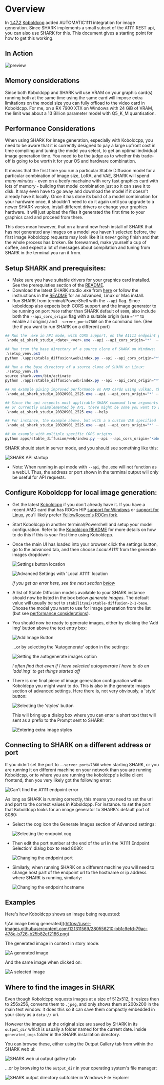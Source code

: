 # Overview

In [1.47.2](https://github.com/LostRuins/koboldcpp/releases/tag/v1.47.2) [Koboldcpp](https://github.com/LostRuins/koboldcpp) added AUTOMATIC1111 integration for image generation. Since SHARK implements a small subset of the A1111 REST api, you can also use SHARK for this. This document gives a starting point for how to get this working.

## In Action

![preview](https://user-images.githubusercontent.com/121311569/280557602-bb97bad0-fdf5-4922-a2cc-4f327f2760db.jpg)

## Memory considerations

Since both Koboldcpp and SHARK will use VRAM on your graphic card(s) running both at the same time using the same card will impose extra limitations on the model size you can fully offload to the video card in Koboldcpp. For me, on a RX 7900 XTX on Windows with 24 GiB of VRAM, the limit was about a 13 Billion parameter model with Q5_K_M quantisation.

## Performance Considerations

When using SHARK for image generation, especially with Koboldcpp, you need to be aware that it is currently designed to pay a large upfront cost in time compiling and tuning the model you select, to get an optimal individual image generation time. You need to be the judge as to whether this trade-off is going to be worth it for your OS and hardware combination.

It means that the first time you run a particular Stable Diffusion model for a particular combination of image size, LoRA, and VAE, SHARK will spend *many minutes* - even on a beefy machaine with very fast graphics card with lots of memory - building that model combination just so it can save it to disk. It may even have to go away and download the model if it doesn't already have it locally. Once it has done its build of a model combination for your hardware once, it shouldn't need to do it again until you upgrade to a newer SHARK version, install different drivers or change your graphics hardware. It will just upload the files it generated the first time to your graphics card and proceed from there.

This does mean however, that on a brand new fresh install of SHARK that has not generated any images on a model you haven't selected before, the first image Koboldcpp requests may look like it is *never* going finish and that the whole process has broken. Be forewarned, make yourself a cup of coffee, and expect a lot of messages about compilation and tuning from SHARK in the terminal you ran it from.

## Setup SHARK and prerequisites:

 * Make sure you have suitable drivers for your graphics card installed. See the prerequisties section of the [README](https://github.com/nod-ai/SHARK#readme).
 * Download the latest SHARK studio .exe from [here](https://github.com/nod-ai/SHARK/releases) or follow the instructions in the [README](https://github.com/nod-ai/SHARK#readme) for an advanced, Linux or Mac install.
 * Run SHARK from terminal/PowerShell with the `--api` flag. Since koboldcpp also expects both CORS support and the image generator to be running on port `7860` rather than SHARK default of `8080`, also include both the `--api_cors_origin` flag with a suitable origin (use `="*"` to enable all origins) and `--server_port=7860` on the command line. (See the if you want to run SHARK on a different port)

```powershell
## Run the .exe in API mode, with CORS support, on the A1111 endpoint port:
.\node_ai_shark_studio_<date>_<ver>.exe --api --api_cors_origin="*"  --server_port=7860

## Run trom the base directory of a source clone of SHARK on Windows:
.\setup_venv.ps1
python .\apps\stable_diffusion\web\index.py --api --api_cors_origin="*"  --server_port=7860

## Run a the base directory of a source clone of SHARK on Linux:
./setup_venv.sh
source shark.venv/bin/activate
python ./apps/stable_diffusion/web/index.py --api --api_cors_origin="*"  --server_port=7860

## An example giving improved performance on AMD cards using vulkan, that runs on the same port as A1111
.\node_ai_shark_studio_20320901_2525.exe --api --api_cors_origin="*" --device_allocator="caching" --server_port=7860

## Since the api respects most applicable SHARK command line arguments for options not specified,
## or currently unimplemented by API, there might be some you want to set, as listed in `--help`
.\node_ai_shark_studio_20320901_2525.exe --help

## For instance, the example above, but with a a custom VAE specified
.\node_ai_shark_studio_20320901_2525.exe --api --api_cors_origin="*" --device_allocator="caching" --server_port=7860 --custom_vae="clearvae_v23.safetensors"

## An example with multiple specific CORS origins
python apps/stable_diffusion/web/index.py --api --api_cors_origin="koboldcpp.example.com:7001" --api_cors_origin="koboldcpp.example.com:7002" --server_port=7860
```

SHARK should start in server mode, and you should see something like this:

![SHARK API startup](https://user-images.githubusercontent.com/121311569/280556294-c3f7fc1a-c8e2-467d-afe6-365638d6823a.png)

* Note: When running in api mode with `--api`, the .exe will not function as a webUI. Thus, the address or port shown in the terminal output will only be useful for API requests.


## Configure Koboldcpp for local image generation:

* Get the latest [Koboldcpp](https://github.com/LostRuins/koboldcpp/releases) if you don't already have it. If you have a recent AMD card that has ROCm HIP [support for Windows](https://rocmdocs.amd.com/en/latest/release/windows_support.html#windows-supported-gpus) or [support for Linux](https://rocmdocs.amd.com/en/latest/release/gpu_os_support.html#linux-supported-gpus), you'll likely prefer [YellowRosecx's ROCm fork](https://github.com/YellowRoseCx/koboldcpp-rocm).
* Start Koboldcpp in another terminal/Powershell and setup your model configuration. Refer to the [Koboldcpp README](https://github.com/YellowRoseCx/koboldcpp-rocm) for more details on how to do this if this is your first time using Koboldcpp.
* Once the main UI has loaded into your browser click the settings button, go to the advanced tab, and then choose *Local A1111* from the generate images dropdown:

  ![Settings button location](https://user-images.githubusercontent.com/121311569/280556246-10692d79-e89f-4fdf-87ba-82f3d78ed49d.png)

  ![Advanced Settings with 'Local A1111' location](https://user-images.githubusercontent.com/121311569/280556234-6ebc8ba7-1469-442a-93a7-5626a094ddf1.png)

  *if you get an error here, see the next section [below](#connecting-to-shark-on-a-different-address-or-port)*

* A list of Stable Diffusion models available to your SHARK instance should now be listed in the box below *generate images*. The default value will usually be set to `stabilityai/stable-diffusion-2-1-base`. Choose the model you want to use for image generation from the list (but see [performance considerations](#performance-considerations)).
* You should now be ready to generate images, either by clicking the 'Add Img' button above the text entry box:

  ![Add Image Button](https://user-images.githubusercontent.com/121311569/280556161-846c7883-4a83-4458-a56a-bd9f93ca354c.png)

  ...or by selecting the 'Autogenerate' option in the settings:

  ![Setting the autogenerate images option](https://user-images.githubusercontent.com/121311569/280556230-ae221a46-ba68-499b-a519-c8f290bbbeae.png)

  *I often find that even if I have selected autogenerate I have to do an 'add img' to get things started off*

* There is one final piece of image generation configuration within Koboldcpp you might want to do. This is also in the generate images section of advanced settings. Here there is, not very obviously, a 'style' button:

  ![Selecting the 'styles' button](https://user-images.githubusercontent.com/121311569/280556172-4aab9794-7a77-46d7-bdda-43df570ad19a.png)

  This will bring up a dialog box where you can enter a short text that will sent as a prefix to the Prompt sent to SHARK:

  ![Entering extra image styles](https://github.com/one-lithe-rune/SHARK/assets/121311569/4aab9794-7a77-46d7-bdda-43df570ad19a)


## Connecting to SHARK on a different address or port

If you didn't set the port to `--server_port=7860` when starting SHARK, or you are running it on different machine on your network than you are running Koboldcpp, or to where you are running the koboldcpp's kdlite client frontend, then you very likely got the following error:

  ![Can't find the A1111 endpoint error](https://user-images.githubusercontent.com/121311569/280555857-601f53dc-35e9-4027-9180-baa61d2393ba.png)

As long as SHARK is running correctly, this means you need to set the url and port to the correct values in Koboldcpp. For instance. to set the port that Koboldcpp looks for an image generator to SHARK's default port of 8080:

* Select the cog icon the Generate Images section of Advanced settings:

     ![Selecting the endpoint cog](https://user-images.githubusercontent.com/121311569/280555866-4287ecc5-f29f-4c03-8f5a-abeaf31b0442.png)

* Then edit the port number at the end of the url in the 'A1111 Endpoint Selection' dialog box to read 8080:

     ![Changing the endpoint port](https://user-images.githubusercontent.com/121311569/280556170-f8848b7b-6fc9-4cf7-80eb-5c312f332fd9.png)

* Similarly, when running SHARK on a different machine you will need to change host part of the endpoint url to the hostname or ip address where SHARK is running, similarly:

    ![Changing the endpoint hostname](https://user-images.githubusercontent.com/121311569/280556167-c6541dea-0f85-417a-b661-fdf4dc40d05f.png)

## Examples

Here's how Koboldcpp shows an image being requested:

  ![An image being generated]((https://user-images.githubusercontent.com/121311569/280556210-bb1c9efd-79ac-478e-b726-b25b82ef2186.png)

The generated image in context in story mode:

 ![A generated image](https://user-images.githubusercontent.com/121311569/280556179-4e9f3752-f349-4cba-bc6a-f85f8dc79b10.jpg)

And the same image when clicked on:

 ![A selected image](https://user-images.githubusercontent.com/121311569/280556216-2ca4c0a4-3889-4ef5-8a09-30084fb34081.jpg)


## Where to find the images in SHARK

Even though Koboldcpp requests images at a size of 512x512, it resizes then to 256x256, converts them to `.jpeg`, and only shows them at 200x200 in the main text window. It does this so it can save them compactly embedded in your story as a `data://` uri.

However the images at the original size are saved by SHARK in its `output_dir` which is usually a folder named for the current date. inside `generated_imgs` folder in the SHARK installation directory.

You can browse these, either using the Output Gallery tab from within the SHARK web ui:

  ![SHARK web ui output gallery tab](https://user-images.githubusercontent.com/121311569/280556582-9303ca85-2594-4a8c-97a2-fbd72337980b.jpg)

...or by browsing to the `output_dir` in your operating system's file manager:

  ![SHARK output directory subfolder in Windows File Explorer](https://user-images.githubusercontent.com/121311569/280556297-66173030-2324-415c-a236-ef3fcd73e6ed.jpg)
